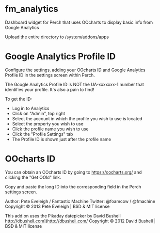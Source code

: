 fm_analytics
============

Dashboard widget for Perch that uses OOcharts to display basic info from Google Analytics

Upload the entire directory to /system/addons/apps


Google Analytics Profile ID
===========================

Configure the settings, adding your OOcharts ID and Google Analytics Profile ID in the settings screen within Perch.

The Google Analytics Profile ID is NOT the UA-xxxxxxx-1 number that identifies your profile. It's also a pain to find!

To get the ID:

* Log in to Analytics
* Click on "Admin", top right
* Select the account in which the profile you wish to use is located
* Select the property you wish to use
* Click the profile name you wish to use
* Click the "Profile Settings" tab
* The Profile ID is shown just after the profile name



OOcharts ID
===========================

You can obtain an OOcharts ID by going to https://oocharts.org/ and clicking the "Get OOId" link.

Copy and paste the long ID into the corresponding field in the Perch settings screen.




Author: Pete Eveleigh / Fantastic Machine
Twitter: @foamcow / @fmachine
Copyright © 2013 Pete Eveleigh | BSD & MIT license



This add on uses the Pikaday datepicker by David Bushell
http://dbushell.com](http://dbushell.com/
Copyright © 2012 David Bushell | BSD & MIT license


